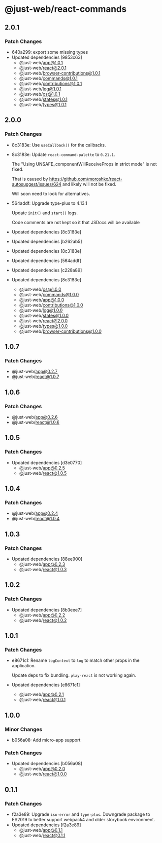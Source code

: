 # @just-web/react-commands

## 2.0.1

### Patch Changes

- 640a299: export some missing types
- Updated dependencies [9853c63]
  - @just-web/app@1.0.1
  - @just-web/react@2.0.1
  - @just-web/browser-contributions@1.0.1
  - @just-web/commands@1.0.1
  - @just-web/contributions@1.0.1
  - @just-web/log@1.0.1
  - @just-web/os@1.0.1
  - @just-web/states@1.0.1
  - @just-web/types@1.0.1

## 2.0.0

### Patch Changes

- 8c3183e: Use `useCallback()` for the callbacks.
- 8c3183e: Update `react-command-palette` to `0.21.1`.

  The "Using UNSAFE_componentWillReceiveProps in strict mode" is not fixed.

  That is caused by https://github.com/moroshko/react-autosuggest/issues/624
  and likely will not be fixed.

  Will soon need to look for alternatives.

- 564addf: Upgrade type-plus to 4.13.1

  Update `init()` and `start()` logs.

  Code comments are not kept so it that JSDocs will be available

- Updated dependencies [8c3183e]
- Updated dependencies [b262ab5]
- Updated dependencies [8c3183e]
- Updated dependencies [564addf]
- Updated dependencies [c228a89]
- Updated dependencies [8c3183e]
  - @just-web/os@1.0.0
  - @just-web/commands@1.0.0
  - @just-web/app@1.0.0
  - @just-web/contributions@1.0.0
  - @just-web/log@1.0.0
  - @just-web/states@1.0.0
  - @just-web/react@2.0.0
  - @just-web/types@1.0.0
  - @just-web/browser-contributions@1.0.0

## 1.0.7

### Patch Changes

- @just-web/app@0.2.7
- @just-web/react@1.0.7

## 1.0.6

### Patch Changes

- @just-web/app@0.2.6
- @just-web/react@1.0.6

## 1.0.5

### Patch Changes

- Updated dependencies [d3e0770]
  - @just-web/app@0.2.5
  - @just-web/react@1.0.5

## 1.0.4

### Patch Changes

- @just-web/app@0.2.4
- @just-web/react@1.0.4

## 1.0.3

### Patch Changes

- Updated dependencies [88ee900]
  - @just-web/app@0.2.3
  - @just-web/react@1.0.3

## 1.0.2

### Patch Changes

- Updated dependencies [8b3eee7]
  - @just-web/app@0.2.2
  - @just-web/react@1.0.2

## 1.0.1

### Patch Changes

- e8671c1: Rename `logContext` to `log` to match other props in the application.

  Update deps to fix bundling.
  `play-react` is not working again.

- Updated dependencies [e8671c1]
  - @just-web/app@0.2.1
  - @just-web/react@1.0.1

## 1.0.0

### Minor Changes

- b056a08: Add micro-app support

### Patch Changes

- Updated dependencies [b056a08]
  - @just-web/app@0.2.0
  - @just-web/react@1.0.0

## 0.1.1

### Patch Changes

- f2a3e89: Upgrade `iso-error` and `type-plus`.
  Downgrade package to ES2019 to better support webpack4 and older storybook environment.
- Updated dependencies [f2a3e89]
  - @just-web/app@0.1.1
  - @just-web/react@0.1.1
